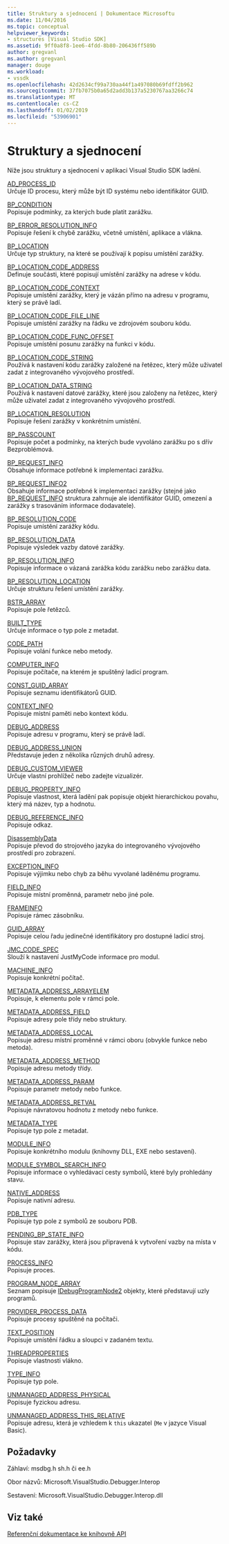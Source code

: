 ```yaml
---
title: Struktury a sjednocení | Dokumentace Microsoftu
ms.date: 11/04/2016
ms.topic: conceptual
helpviewer_keywords:
- structures [Visual Studio SDK]
ms.assetid: 9ff0a8f8-1ee6-4fdd-8b80-206436ff589b
author: gregvanl
ms.author: gregvanl
manager: douge
ms.workload:
- vssdk
ms.openlocfilehash: 42d2634cf99a730aa44f1a497080b69fdff2b962
ms.sourcegitcommit: 37fb7075b0a65d2add3b137a5230767aa3266c74
ms.translationtype: MT
ms.contentlocale: cs-CZ
ms.lasthandoff: 01/02/2019
ms.locfileid: "53906901"
---
```

# <a name="structures-and-unions"></a>Struktury a sjednocení
Níže jsou struktury a sjednocení v aplikaci Visual Studio SDK ladění.  
  
 [AD_PROCESS_ID](../../../extensibility/debugger/reference/ad-process-id.md)  
 Určuje ID procesu, který může být ID systému nebo identifikátor GUID.  
  
 [BP_CONDITION](../../../extensibility/debugger/reference/bp-condition.md)  
 Popisuje podmínky, za kterých bude platit zarážku.  
  
 [BP_ERROR_RESOLUTION_INFO](../../../extensibility/debugger/reference/bp-error-resolution-info.md)  
 Popisuje řešení k chybě zarážku, včetně umístění, aplikace a vlákna.  
  
 [BP_LOCATION](../../../extensibility/debugger/reference/bp-location.md)  
 Určuje typ struktury, na které se používají k popisu umístění zarážky.  
  
 [BP_LOCATION_CODE_ADDRESS](../../../extensibility/debugger/reference/bp-location-code-address.md)  
 Definuje součásti, které popisují umístění zarážky na adrese v kódu.  
  
 [BP_LOCATION_CODE_CONTEXT](../../../extensibility/debugger/reference/bp-location-code-context.md)  
 Popisuje umístění zarážky, který je vázán přímo na adresu v programu, který se právě ladí.  
  
 [BP_LOCATION_CODE_FILE_LINE](../../../extensibility/debugger/reference/bp-location-code-file-line.md)  
 Popisuje umístění zarážky na řádku ve zdrojovém souboru kódu.  
  
 [BP_LOCATION_CODE_FUNC_OFFSET](../../../extensibility/debugger/reference/bp-location-code-func-offset.md)  
 Popisuje umístění posunu zarážky na funkci v kódu.  
  
 [BP_LOCATION_CODE_STRING](../../../extensibility/debugger/reference/bp-location-code-string.md)  
 Používá k nastavení kódu zarážky založené na řetězec, který může uživatel zadat z integrovaného vývojového prostředí.  
  
 [BP_LOCATION_DATA_STRING](../../../extensibility/debugger/reference/bp-location-data-string.md)  
 Používá k nastavení datové zarážky, které jsou založeny na řetězec, který může uživatel zadat z integrovaného vývojového prostředí.  
  
 [BP_LOCATION_RESOLUTION](../../../extensibility/debugger/reference/bp-location-resolution.md)  
 Popisuje řešení zarážky v konkrétním umístění.  
  
 [BP_PASSCOUNT](../../../extensibility/debugger/reference/bp-passcount.md)  
 Popisuje počet a podmínky, na kterých bude vyvoláno zarážku po s dřív Bezproblémová.  
  
 [BP_REQUEST_INFO](../../../extensibility/debugger/reference/bp-request-info.md)  
 Obsahuje informace potřebné k implementaci zarážku.  
  
 [BP_REQUEST_INFO2](../../../extensibility/debugger/reference/bp-request-info2.md)  
 Obsahuje informace potřebné k implementaci zarážky (stejné jako [BP_REQUEST_INFO](../../../extensibility/debugger/reference/bp-request-info.md) struktura zahrnuje ale identifikátor GUID, omezení a zarážky s trasováním informace dodavatele).  
  
 [BP_RESOLUTION_CODE](../../../extensibility/debugger/reference/bp-resolution-code.md)  
 Popisuje umístění zarážky kódu.  
  
 [BP_RESOLUTION_DATA](../../../extensibility/debugger/reference/bp-resolution-data.md)  
 Popisuje výsledek vazby datové zarážky.  
  
 [BP_RESOLUTION_INFO](../../../extensibility/debugger/reference/bp-resolution-info.md)  
 Popisuje informace o vázaná zarážka kódu zarážku nebo zarážku data.  
  
 [BP_RESOLUTION_LOCATION](../../../extensibility/debugger/reference/bp-resolution-location.md)  
 Určuje strukturu řešení umístění zarážky.  
  
 [BSTR_ARRAY](../../../extensibility/debugger/reference/bstr-array.md)  
 Popisuje pole řetězců.  
  
 [BUILT_TYPE](../../../extensibility/debugger/reference/built-type.md)  
 Určuje informace o typ pole z metadat.  
  
 [CODE_PATH](../../../extensibility/debugger/reference/code-path.md)  
 Popisuje volání funkce nebo metody.  
  
 [COMPUTER_INFO](../../../extensibility/debugger/reference/computer-info.md)  
 Popisuje počítače, na kterém je spuštěný ladicí program.  
  
 [CONST_GUID_ARRAY](../../../extensibility/debugger/reference/const-guid-array.md)  
 Popisuje seznamu identifikátorů GUID.  
  
 [CONTEXT_INFO](../../../extensibility/debugger/reference/context-info.md)  
 Popisuje místní paměti nebo kontext kódu.  
  
 [DEBUG_ADDRESS](../../../extensibility/debugger/reference/debug-address.md)  
 Popisuje adresu v programu, který se právě ladí.  
  
 [DEBUG_ADDRESS_UNION](../../../extensibility/debugger/reference/debug-address-union.md)  
 Představuje jeden z několika různých druhů adresy.  
  
 [DEBUG_CUSTOM_VIEWER](../../../extensibility/debugger/reference/debug-custom-viewer.md)  
 Určuje vlastní prohlížeč nebo zadejte vizualizér.  
  
 [DEBUG_PROPERTY_INFO](../../../extensibility/debugger/reference/debug-property-info.md)  
 Popisuje vlastnost, která ladění pak popisuje objekt hierarchickou povahu, který má název, typ a hodnotu.  
  
 [DEBUG_REFERENCE_INFO](../../../extensibility/debugger/reference/debug-reference-info.md)  
 Popisuje odkaz.  
  
 [DisassemblyData](../../../extensibility/debugger/reference/disassemblydata.md)  
 Popisuje převod do strojového jazyka do integrovaného vývojového prostředí pro zobrazení.  
  
 [EXCEPTION_INFO](../../../extensibility/debugger/reference/exception-info.md)  
 Popisuje výjimku nebo chyb za běhu vyvolané laděnému programu.  
  
 [FIELD_INFO](../../../extensibility/debugger/reference/field-info.md)  
 Popisuje místní proměnná, parametr nebo jiné pole.  
  
 [FRAMEINFO](../../../extensibility/debugger/reference/frameinfo.md)  
 Popisuje rámec zásobníku.  
  
 [GUID_ARRAY](../../../extensibility/debugger/reference/guid-array.md)  
 Popisuje celou řadu jedinečné identifikátory pro dostupné ladicí stroj.  
  
 [JMC_CODE_SPEC](../../../extensibility/debugger/reference/jmc-code-spec.md)  
 Slouží k nastavení JustMyCode informace pro modul.  
  
 [MACHINE_INFO](../../../extensibility/debugger/reference/machine-info.md)  
 Popisuje konkrétní počítač.  
  
 [METADATA_ADDRESS_ARRAYELEM](../../../extensibility/debugger/reference/metadata-address-arrayelem.md)  
 Popisuje, k elementu pole v rámci pole.  
  
 [METADATA_ADDRESS_FIELD](../../../extensibility/debugger/reference/metadata-address-field.md)  
 Popisuje adresy pole třídy nebo struktury.  
  
 [METADATA_ADDRESS_LOCAL](../../../extensibility/debugger/reference/metadata-address-local.md)  
 Popisuje adresu místní proměnné v rámci oboru (obvykle funkce nebo metoda).  
  
 [METADATA_ADDRESS_METHOD](../../../extensibility/debugger/reference/metadata-address-method.md)  
 Popisuje adresu metody třídy.  
  
 [METADATA_ADDRESS_PARAM](../../../extensibility/debugger/reference/metadata-address-param.md)  
 Popisuje parametr metody nebo funkce.  
  
 [METADATA_ADDRESS_RETVAL](../../../extensibility/debugger/reference/metadata-address-retval.md)  
 Popisuje návratovou hodnotu z metody nebo funkce.  
  
 [METADATA_TYPE](../../../extensibility/debugger/reference/metadata-type.md)  
 Popisuje typ pole z metadat.  
  
 [MODULE_INFO](../../../extensibility/debugger/reference/module-info.md)  
 Popisuje konkrétního modulu (knihovny DLL, EXE nebo sestavení).  
  
 [MODULE_SYMBOL_SEARCH_INFO](../../../extensibility/debugger/reference/module-symbol-search-info.md)  
 Popisuje informace o vyhledávací cesty symbolů, které byly prohledány stavu.  
  
 [NATIVE_ADDRESS](../../../extensibility/debugger/reference/native-address.md)  
 Popisuje nativní adresu.  
  
 [PDB_TYPE](../../../extensibility/debugger/reference/pdb-type.md)  
 Popisuje typ pole z symbolů ze souboru PDB.  
  
 [PENDING_BP_STATE_INFO](../../../extensibility/debugger/reference/pending-bp-state-info.md)  
 Popisuje stav zarážky, která jsou připravená k vytvoření vazby na místa v kódu.  
  
 [PROCESS_INFO](../../../extensibility/debugger/reference/process-info.md)  
 Popisuje proces.  
  
 [PROGRAM_NODE_ARRAY](../../../extensibility/debugger/reference/program-node-array.md)  
 Seznam popisuje [IDebugProgramNode2](../../../extensibility/debugger/reference/idebugprogramnode2.md) objekty, které představují uzly programů.  
  
 [PROVIDER_PROCESS_DATA](../../../extensibility/debugger/reference/provider-process-data.md)  
 Popisuje procesy spuštěné na počítači.  
  
 [TEXT_POSITION](../../../extensibility/debugger/reference/text-position.md)  
 Popisuje umístění řádku a sloupci v zadaném textu.  
  
 [THREADPROPERTIES](../../../extensibility/debugger/reference/threadproperties.md)  
 Popisuje vlastnosti vlákno.  
  
 [TYPE_INFO](../../../extensibility/debugger/reference/type-info.md)  
 Popisuje typ pole.  
  
 [UNMANAGED_ADDRESS_PHYSICAL](../../../extensibility/debugger/reference/unmanaged-address-physical.md)  
 Popisuje fyzickou adresu.  
  
 [UNMANAGED_ADDRESS_THIS_RELATIVE](../../../extensibility/debugger/reference/unmanaged-address-this-relative.md)  
 Popisuje adresu, která je vzhledem k `this` ukazatel (`Me` v jazyce Visual Basic).  
  
## <a name="requirements"></a>Požadavky  
 Záhlaví: msdbg.h sh.h či ee.h  
  
 Obor názvů: Microsoft.VisualStudio.Debugger.Interop  
  
 Sestavení: Microsoft.VisualStudio.Debugger.Interop.dll  
  
## <a name="see-also"></a>Viz také  
 [Referenční dokumentace ke knihovně API](../../../extensibility/debugger/reference/api-reference-visual-studio-debugging.md)